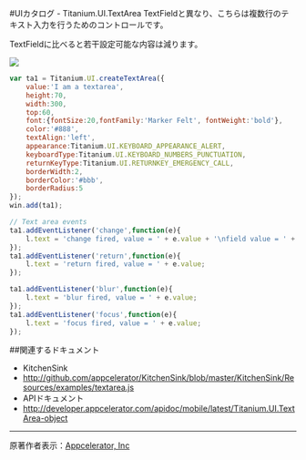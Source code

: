#UIカタログ - Titanium.UI.TextArea
TextFieldと異なり、こちらは複数行のテキスト入力を行うためのコントロールです。

TextFieldに比べると若干設定可能な内容は減ります。

![](http://f.hatena.ne.jp/images/fotolife/d/donayama/20100227/20100227190706.png)

```JavaScript
var ta1 = Titanium.UI.createTextArea({
	value:'I am a textarea',
	height:70,
	width:300,
	top:60,
	font:{fontSize:20,fontFamily:'Marker Felt', fontWeight:'bold'},
	color:'#888',
	textAlign:'left',
	appearance:Titanium.UI.KEYBOARD_APPEARANCE_ALERT,	
	keyboardType:Titanium.UI.KEYBOARD_NUMBERS_PUNCTUATION,
	returnKeyType:Titanium.UI.RETURNKEY_EMERGENCY_CALL,
	borderWidth:2,
	borderColor:'#bbb',
	borderRadius:5
});
win.add(ta1);

// Text area events
ta1.addEventListener('change',function(e){
	l.text = 'change fired, value = ' + e.value + '\nfield value = ' + ta1.value;
});
ta1.addEventListener('return',function(e){
	l.text = 'return fired, value = ' + e.value;
});

ta1.addEventListener('blur',function(e){
	l.text = 'blur fired, value = ' + e.value;
});
ta1.addEventListener('focus',function(e){
	l.text = 'focus fired, value = ' + e.value;
});
```

##関連するドキュメント

 * KitchenSink
  * http://github.com/appcelerator/KitchenSink/blob/master/KitchenSink/Resources/examples/textarea.js
 * APIドキュメント
  * http://developer.appcelerator.com/apidoc/mobile/latest/Titanium.UI.TextArea-object

----
原著作者表示：[Appcelerator, Inc](http://www.appcelerator.com/ )
